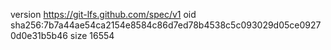 version https://git-lfs.github.com/spec/v1
oid sha256:7b7a44ae54ca2154e8584c86d7ed78b4538c5c093029d05ce09270d0e31b5b46
size 16554

